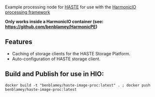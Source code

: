 Example processing node for [HASTE](http://haste.research.it.uu.se) for use with the [HarmonicIO processing framework](https://github.com/benblamey/HarmonicIO)

**Only works inside a HarmonicIO container (see: https://github.com/benblamey/HarmonicPE)**

## Features
* Caching of storage clients for the HASTE Storage Platform.
* Auto-configuration of HASTE storage client.


## Build and Publish for use in HIO:
```
docker build -t "benblamey/haste-image-proc:latest" . ; docker push benblamey/haste-image-proc:latest
```